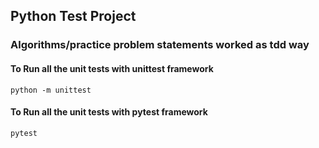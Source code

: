 ## Python Test Project
### Algorithms/practice problem statements worked as tdd way
#### To Run all the unit tests with unittest framework
`python -m unittest`

#### To Run all the unit tests with pytest framework
`pytest`


